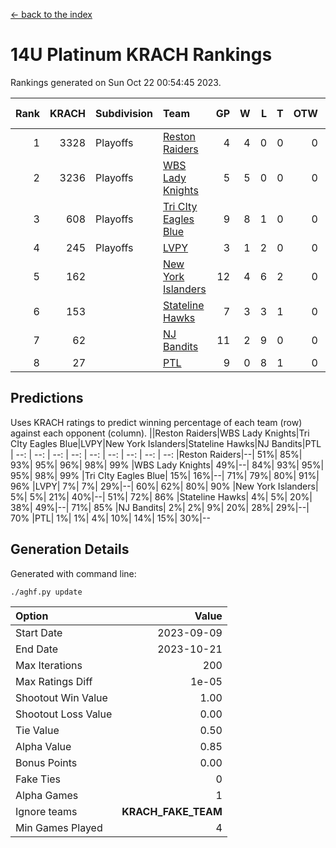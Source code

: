 [<- back to the index](readme.md)
# 14U Platinum KRACH Rankings
Rankings generated on Sun Oct 22 00:54:45 2023.

Rank|KRACH|Subdivision|Team|GP|W|L|T|OTW|OTL|SoS|Exp Wins|Win Diff
---:|---:|:---|:---|---:|---:|---:|---:|---:|---:|---:|---:|---:
1|3328|Playoffs|[Reston Raiders](https://gamesheetstats.com/seasons/3663/teams/140829/schedule)|4|4|0|0|0|0|105|4.8|-0.0
2|3236|Playoffs|[WBS Lady Knights](https://gamesheetstats.com/seasons/3663/teams/140825/schedule)|5|5|0|0|0|0|84|5.8|-0.0
3|608|Playoffs|[Tri CIty Eagles Blue](https://gamesheetstats.com/seasons/3663/teams/140831/schedule)|9|8|1|0|0|0|86|8.9|0.0
4|245|Playoffs|[LVPY](https://gamesheetstats.com/seasons/3663/teams/140820/schedule)|3|1|2|0|0|0|1032|1.9|0.0
5|162||[New York Islanders](https://gamesheetstats.com/seasons/3663/teams/140832/schedule)|12|4|6|2|0|0|1024|5.9|0.0
6|153||[Stateline Hawks](https://gamesheetstats.com/seasons/3663/teams/140830/schedule)|7|3|3|1|0|0|408|4.4|0.0
7|62||[NJ Bandits](https://gamesheetstats.com/seasons/3663/teams/140828/schedule)|11|2|9|0|0|0|1026|2.9|0.0
8|27||[PTL](https://gamesheetstats.com/seasons/3663/teams/140827/schedule)|9|0|8|1|0|0|896|1.4|0.0

## Predictions
Uses KRACH ratings to predict winning percentage of each team (row) against each opponent (column).
||Reston Raiders|WBS Lady Knights|Tri CIty Eagles Blue|LVPY|New York Islanders|Stateline Hawks|NJ Bandits|PTL
| --: | --: | --: | --: | --: | --: | --: | --: | --: 
|Reston Raiders|--| 51%| 85%| 93%| 95%| 96%| 98%| 99%
|WBS Lady Knights| 49%|--| 84%| 93%| 95%| 95%| 98%| 99%
|Tri CIty Eagles Blue| 15%| 16%|--| 71%| 79%| 80%| 91%| 96%
|LVPY|  7%|  7%| 29%|--| 60%| 62%| 80%| 90%
|New York Islanders|  5%|  5%| 21%| 40%|--| 51%| 72%| 86%
|Stateline Hawks|  4%|  5%| 20%| 38%| 49%|--| 71%| 85%
|NJ Bandits|  2%|  2%|  9%| 20%| 28%| 29%|--| 70%
|PTL|  1%|  1%|  4%| 10%| 14%| 15%| 30%|--

## Generation Details

Generated with command line:
```
./aghf.py update
```

| Option | Value |
| :----- | ----: |
| Start Date | 2023-09-09 |
| End Date | 2023-10-21 |
| Max Iterations | 200 |
| Max Ratings Diff | 1e-05 |
| Shootout Win Value | 1.00 |
| Shootout Loss Value | 0.00 |
| Tie Value | 0.50 |
| Alpha Value | 0.85 |
| Bonus Points | 0.00 |
| Fake Ties | 0 |
| Alpha Games | 1 |
| Ignore teams | __KRACH_FAKE_TEAM__ |
| Min Games Played | 4 |

